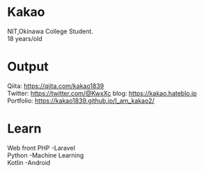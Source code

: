 # Kakao
NIT,Okinawa College Student.  
18 years/old  

# Output
Qiita: https://qiita.com/kakao1839  
Twitter: https://twitter.com/@KwxXc 
blog: https://kakao.hateblo.jp  
Portfolio: https://kakao1839.github.io/I_am_kakao2/  

# Learn
Web front
PHP -Laravel  
Python -Machine Learning  
Kotlin -Android  
